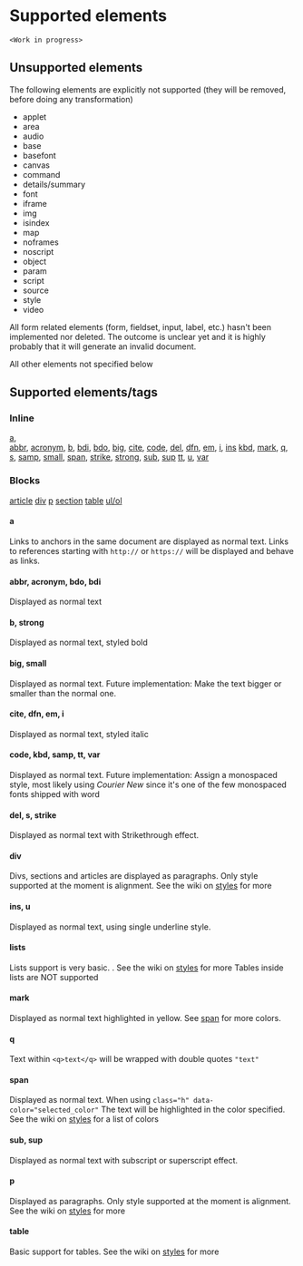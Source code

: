 # Supported elements 

`<Work in progress>`

## Unsupported elements

The following elements are explicitly not supported (they will be removed, before doing any transformation)

- applet
- area
- audio
- base
- basefont
- canvas
- command
- details/summary
- font
- iframe
- img
- isindex
- map
- noframes
- noscript
- object
- param
- script
- source
- style
- video

All form related elements (form, fieldset, input, label, etc.) hasn't been implemented nor deleted.
The outcome is unclear yet and it is highly probably that it will generate an invalid document.

All other elements not specified below 

## Supported elements/tags
### Inline

[a](#a),  
[abbr](#abbr-acronym-bdo-bdi), 
[acronym](#abbr-acronym-bdo-bdi), 
[b](#b-strong), 
[bdi](#abbr-acronym-bdo-bdi), 
[bdo](#abbr-acronym-bdo-bdi), 
[big](#big-small), 
[cite](#cite-dfn-em-i),
[code](#code-kbd-samp-tt-var),
[del](#del-s-strike),
[dfn](#cite-dfn-em-i),
[em](#cite-dfn-em-i),
[i](#cite-dfn-em-i),
[ins](#ins-u)
[kbd](#code-kbd-samp-tt-var),
[mark](#mark),
[q](#q),
[s](#del-s-strike),
[samp](#code-kbd-samp-tt-var),
[small](#big-small),
[span](#span),
[strike](#del-s-strike),
[strong](#b-strong),
[sub](#sub-sup),
[sup](#sub-sup)
[tt](#code-kbd-samp-tt-var),
[u](#ins-u),
[var](#code-kbd-samp-tt-var)

### Blocks
[article](#div)
[div](#div)
[p](#p)
[section](#div)
[table](#table)
[ul/ol](#lists)

#### a
Links to anchors in the same document are displayed as normal text. 
Links to references starting with `http://` or `https://` will be displayed and behave as links. 

#### abbr, acronym, bdo, bdi
Displayed as normal text

#### b, strong
Displayed as normal text, styled bold

#### big, small
Displayed as normal text. 
Future implementation: Make the text bigger or smaller than the normal one.

#### cite, dfn, em, i
Displayed as normal text, styled italic

#### code, kbd, samp, tt, var
Displayed as normal text. 
Future implementation: Assign a monospaced style, most likely using *Courier New* since it's one of the few monospaced fonts shipped with word

#### del, s, strike
Displayed as normal text with Strikethrough effect.

#### div
Divs, sections and articles are displayed as paragraphs.
Only style supported at the moment is alignment. See the wiki on [styles](https://github.com/karnov/htmltoword/wiki/Styles-and-classes) for more

#### ins, u
Displayed as normal text, using single underline style.

#### lists
Lists support is very basic. . See the wiki on [styles](https://github.com/karnov/htmltoword/wiki/Styles-and-classes) for more
Tables inside lists are NOT supported

#### mark
Displayed as normal text highlighted in yellow. See [span](#span) for more colors. 

#### q
Text within `<q>text</q>` will be wrapped with double quotes `"text"`

#### span
Displayed as normal text. 
When using `class="h" data-color="selected_color"` The text will be highlighted in the color specified. See the wiki on [styles](https://github.com/karnov/htmltoword/wiki/Styles-and-classes) for a list of colors
 
#### sub, sup
Displayed as normal text with subscript or superscript effect.

#### p
Displayed as paragraphs.
Only style supported at the moment is alignment. See the wiki on [styles](https://github.com/karnov/htmltoword/wiki/Styles-and-classes) for more

#### table
Basic support for tables. See the wiki on [styles](https://github.com/karnov/htmltoword/wiki/Styles-and-classes) for more
